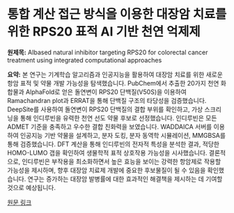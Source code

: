 # 통합 계산 접근 방식을 이용한 대장암 치료를 위한 RPS20 표적 AI 기반 천연 억제제

**원제목:** AIbased natural inhibitor targeting RPS20 for colorectal cancer treatment using integrated computational approaches

**요약:** 본 연구는 기계학습 알고리즘과 인공지능을 활용하여 대장암 치료를 위한 새로운 항암 표적 및 약물 개발 가능성을 탐색했습니다.  PubChem에서 추출한 20가지 천연 화합물과 AlphaFold로 얻은 돌연변이 RPS20 단백질(V50S)을 이용하여  Ramachandran plot과 ERRAT을 통해 단백질 구조의 타당성을 검증했습니다. DeepSite를 사용하여 돌연변이 RPS20 단백질의 결합 부위를 확인하고, 가상 스크리닝을 통해 인디루빈을 유력한 천연 선도 약물 후보로 선정했습니다. 인디루빈은 모든 ADMET 기준을 충족하고 우수한 결합 친화력을 보였습니다.  WADDAICA 서버를 이용하여 인공지능 기반 약물을 설계하고, 분자 도킹, 분자 동역학 시뮬레이션, MMGBSA를 통해 검증했습니다. DFT 계산을 통해 인디루빈의 전자적 특성을 분석한 결과, 적당한 HOMO-LUMO 갭을 확인하여 생물학적 표적 상호작용 가능성을 시사했습니다.  결론적으로, 인디루빈은 부작용을 최소화하면서 높은 효능을 보이는 강력한 항암제로 작용할 가능성을 제시하며, 향후 대장암 치료제 개발에 중요한 후보물질이 될 수 있음을 확인했습니다.  연구는 증가하는 대장암 발병률에 대한 효과적인 해결책을 제시하는 데 기여할 것으로 예상됩니다.

[원문 링크](https://www.nature.com/articles/s41598-025-07574-6)
